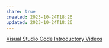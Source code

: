 ```yaml
---
share: true
created: 2023-10-24T18:26
updated: 2023-10-24T18:26
---
```

[Visual Studio Code Introductory Videos](https://code.visualstudio.com/docs/getstarted/introvideos)